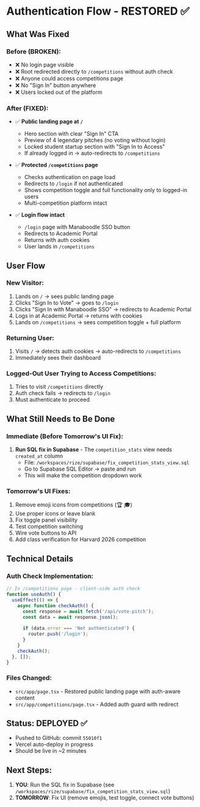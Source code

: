 # Authentication Flow - RESTORED ✅

## What Was Fixed

### Before (BROKEN):
- ❌ No login page visible
- ❌ Root redirected directly to `/competitions` without auth check
- ❌ Anyone could access competitions page
- ❌ No "Sign In" button anywhere
- ❌ Users locked out of the platform

### After (FIXED):
- ✅ **Public landing page at `/`**
  - Hero section with clear "Sign In" CTA
  - Preview of 4 legendary pitches (no voting without login)
  - Locked student startup section with "Sign In to Access"
  - If already logged in → auto-redirects to `/competitions`

- ✅ **Protected `/competitions` page**
  - Checks authentication on page load
  - Redirects to `/login` if not authenticated
  - Shows competition toggle and full functionality only to logged-in users
  - Multi-competition platform intact

- ✅ **Login flow intact**
  - `/login` page with Manaboodle SSO button
  - Redirects to Academic Portal
  - Returns with auth cookies
  - User lands in `/competitions`

## User Flow

### New Visitor:
1. Lands on `/` → sees public landing page
2. Clicks "Sign In to Vote" → goes to `/login`
3. Clicks "Sign In with Manaboodle SSO" → redirects to Academic Portal
4. Logs in at Academic Portal → returns with cookies
5. Lands on `/competitions` → sees competition toggle + full platform

### Returning User:
1. Visits `/` → detects auth cookies → auto-redirects to `/competitions`
2. Immediately sees their dashboard

### Logged-Out User Trying to Access Competitions:
1. Tries to visit `/competitions` directly
2. Auth check fails → redirects to `/login`
3. Must authenticate to proceed

## What Still Needs to Be Done

### Immediate (Before Tomorrow's UI Fix):
1. **Run SQL fix in Supabase** - The `competition_stats` view needs `created_at` column
   - File: `/workspaces/rize/supabase/fix_competition_stats_view.sql`
   - Go to Supabase SQL Editor → paste and run
   - This will make the competition dropdown work

### Tomorrow's UI Fixes:
1. Remove emoji icons from competitions (🏆 🎓)
2. Use proper icons or leave blank
3. Fix toggle panel visibility
4. Test competition switching
5. Wire vote buttons to API
6. Add class verification for Harvard 2026 competition

## Technical Details

### Auth Check Implementation:
```typescript
// In /competitions page - client-side auth check
function useAuth() {
  useEffect(() => {
    async function checkAuth() {
      const response = await fetch('/api/vote-pitch');
      const data = await response.json();
      
      if (data.error === 'Not authenticated') {
        router.push('/login');
      }
    }
    checkAuth();
  }, []);
}
```

### Files Changed:
- `src/app/page.tsx` - Restored public landing page with auth-aware content
- `src/app/competitions/page.tsx` - Added auth guard with redirect

## Status: DEPLOYED ✅
- Pushed to GitHub: commit `55010f1`
- Vercel auto-deploy in progress
- Should be live in ~2 minutes

## Next Steps:
1. **YOU**: Run the SQL fix in Supabase (see `/workspaces/rize/supabase/fix_competition_stats_view.sql`)
2. **TOMORROW**: Fix UI (remove emojis, test toggle, connect vote buttons)
